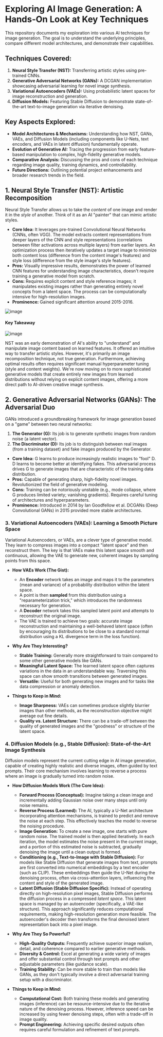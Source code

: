 # Exploring AI Image Generation: A Hands-On Look at Key Techniques

This repository documents my exploration into various AI techniques for image generation.
The goal is to understand the underlying principles, compare different model architectures, and demonstrate their capabilities.

## Techniques Covered:

1.  **Neural Style Transfer (NST):** Transferring artistic styles using pre-trained CNNs.
2.  **Generative Adversarial Networks (GANs):** A DCGAN implementation showcasing adversarial learning for novel image synthesis.
3.  **Variational Autoencoders (VAEs):** Using probabilistic latent spaces for image reconstruction and generation.
4.  **Diffusion Models:** Featuring Stable Diffusion to demonstrate state-of-the-art text-to-image generation via iterative denoising.

## Key Aspects Explored:

*   **Model Architectures & Mechanisms:** Understanding how NST, GANs, VAEs, and Diffusion Models (including components like U-Nets, text encoders, and VAEs in latent diffusion) fundamentally operate.
*   **Evolution of Generative AI:** Tracing the progression from early feature-based manipulation to complex, high-fidelity generative models.
*   **Comparative Analysis:** Discussing the pros and cons of each technique regarding image quality, training dynamics, and controllability.
*   **Future Directions:** Outlining potential project enhancements and broader research trends in the field.

## 1. Neural Style Transfer (NST): Artistic Recomposition

Neural Style Transfer allows us to take the *content* of one image and render it in the *style* of another. Think of it as an AI "painter" that can mimic artistic styles.

*   **Core Idea:** It leverages pre-trained Convolutional Neural Networks (CNNs, often VGG). The model extracts content representations from deeper layers of the CNN and style representations (correlations between filter activations across multiple layers) from earlier layers. An optimization process then iteratively updates a target image to minimize both content loss (difference from the content image's features) and style loss (difference from the style image's style features).
*   **Pros:** Visually impressive results, demonstrates the power of learned CNN features for understanding image characteristics, doesn't require training a generative model from scratch.
*   **Cons:** Requires explicit content and style reference images; it manipulates existing images rather than generating entirely novel concepts from a latent space. The process can be computationally intensive for high-resolution images.
*   **Prominence:** Gained significant attention around 2015-2016.

![image](https://github.com/user-attachments/assets/3d76b7f5-f059-47a1-bc66-a08daa34e587)


#### Key Takeaway

![image](https://github.com/user-attachments/assets/4f902539-673a-4f96-8295-f29644a30294)

NST was an early demonstration of AI's ability to "understand" and manipulate image content based on learned features. It offered an intuitive way to transfer artistic styles. However, it's primarily an image recomposition technique, not true generation. Furthermore, achieving optimal results often requires significant manual hyperparameter tuning (style and content weights). We're now moving on to more sophisticated generative models that create entirely new images from learned distributions without relying on explicit content images, offering a more direct path to AI-driven creative image synthesis.

## 2. Generative Adversarial Networks (GANs): The Adversarial Duo

GANs introduced a groundbreaking framework for image generation based on a "game" between two neural networks:
1.  **The Generator (G):** Its job is to generate synthetic images from random noise (a latent vector).
2.  **The Discriminator (D):** Its job is to distinguish between real images (from a training dataset) and fake images produced by the Generator.

*   **Core Idea:** G learns to produce increasingly realistic images to "fool" D. D learns to become better at identifying fakes. This adversarial process drives G to generate images that are characteristic of the training data distribution.
*   **Pros:** Capable of generating sharp, high-fidelity novel images. Revolutionized the field of generative modeling.
*   **Cons:** Training can be notoriously unstable (e.g., mode collapse, where G produces limited variety; vanishing gradients). Requires careful tuning of architectures and hyperparameters.
*   **Prominence:** Introduced in 2014 by Ian Goodfellow et al. DCGANs (Deep Convolutional GANs) in 2015 provided more stable architectures.

### 3. Variational Autoencoders (VAEs): Learning a Smooth Picture Space

Variational Autoencoders, or VAEs, are a clever type of generative model. They learn to compress images into a compact "latent space" and then reconstruct them. The key is that VAEs make this latent space smooth and continuous, allowing the VAE to generate new, coherent images by sampling points from this space.

*   **How VAEs Work (The Gist):**
    *   An **Encoder** network takes an image and maps it to the parameters (mean and variance) of a probability distribution within the latent space.
    *   A point is then **sampled** from this distribution using a "reparameterization trick," which introduces the randomness necessary for generation.
    *   A **Decoder** network takes this sampled latent point and attempts to reconstruct the original image.
    *   The VAE is trained to achieve two goals: accurate image reconstruction and maintaining a well-behaved latent space (often by encouraging its distributions to be close to a standard normal distribution using a KL divergence term in the loss function).

*   **Why Are They Interesting?**
    *   **Stable Training:** Generally more straightforward to train compared to some other generative models like GANs.
    *   **Meaningful Latent Space:** The learned latent space often captures variations in the data in an understandable way. Traversing this space can show smooth transitions between generated images.
    *   **Versatile:** Useful for both generating new images and for tasks like data compression or anomaly detection.

*   **Things to Keep in Mind:**
    *   **Image Sharpness:** VAEs can sometimes produce slightly blurrier images than other methods, as the reconstruction objective might average out fine details.
    *   **Quality vs. Latent Structure:** There can be a trade-off between the quality of generated images and the "goodness" or structure of the latent space.

### 4. Diffusion Models (e.g., Stable Diffusion): State-of-the-Art Image Synthesis

Diffusion models represent the current cutting edge in AI image generation, capable of creating highly realistic and diverse images, often guided by text prompts. Their core mechanism involves learning to reverse a process where an image is gradually turned into random noise.

*   **How Diffusion Models Work (The Core Idea):**
    *   **Forward Process (Conceptual):** Imagine taking a clean image and incrementally adding Gaussian noise over many steps until only noise remains.
    *   **Reverse Process (Learned):** The AI, typically a U-Net architecture incorporating attention mechanisms, is trained to predict and remove the noise at each step. This effectively teaches the model to reverse the noising procedure.
    *   **Image Generation:** To create a new image, one starts with pure random noise. The trained model is then applied iteratively. In each iteration, the model estimates the noise present in the current image, and a portion of this estimated noise is subtracted, gradually denoising the image until a clean output is formed.
    *   **Conditioning (e.g., Text-to-Image with Stable Diffusion):** For models like Stable Diffusion that generate images from text, prompts are first converted into numerical embeddings by a text encoder (such as CLIP). These embeddings then guide the U-Net during the denoising process, often via cross-attention layers, influencing the content and style of the generated image.
    *   **Latent Diffusion (Stable Diffusion Specific):** Instead of operating directly on high-resolution pixel images, Stable Diffusion performs the diffusion process in a compressed *latent space*. This latent space is managed by an autoencoder (specifically, a VAE-like structure). This approach significantly reduces computational requirements, making high-resolution generation more feasible. The autoencoder's decoder then transforms the final denoised latent representation back into a pixel image.

*   **Why Are They So Powerful?**
    *   **High-Quality Outputs:** Frequently achieve superior image realism, detail, and coherence compared to earlier generative methods.
    *   **Diversity & Control:** Excel at generating a wide variety of images and offer substantial control through text prompts and other adjustable parameters (like guidance scale).
    *   **Training Stability:** Can be more stable to train than models like GANs, as they don't typically involve a direct adversarial training setup with a discriminator.

*   **Things to Keep in Mind:**
    *   **Computational Cost:** Both training these models and generating images (inference) can be resource-intensive due to the iterative nature of the denoising process. However, inference speed can be increased by using fewer denoising steps, often with a trade-off in image quality.
    *   **Prompt Engineering:** Achieving specific desired outputs often requires careful formulation and refinement of text prompts.


